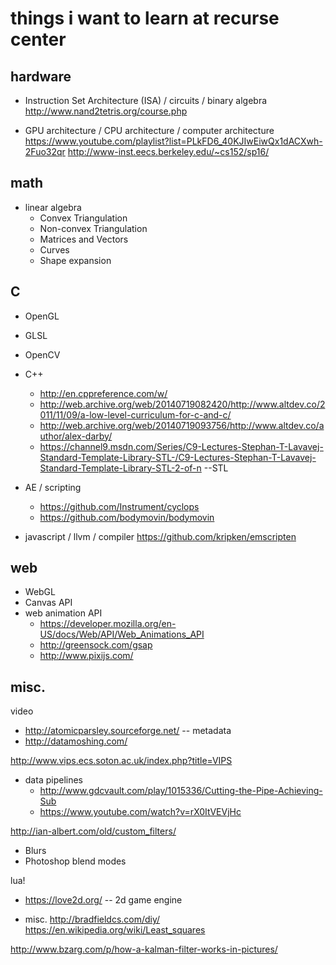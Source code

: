 # things i want to learn at recurse center

hardware
-----
- Instruction Set Architecture (ISA) / circuits / binary algebra
http://www.nand2tetris.org/course.php

- GPU architecture / CPU architecture / computer architecture
https://www.youtube.com/playlist?list=PLkFD6_40KJIwEiwQx1dACXwh-2Fuo32qr
http://www-inst.eecs.berkeley.edu/~cs152/sp16/

math
-----
- linear algebra
  - Convex Triangulation
  - Non-convex Triangulation 
  - Matrices and Vectors
  - Curves
  - Shape expansion

C
-----
- OpenGL
- GLSL
- OpenCV
- C++
  - http://en.cppreference.com/w/
  - http://web.archive.org/web/20140719082420/http://www.altdev.co/2011/11/09/a-low-level-curriculum-for-c-and-c/
  - http://web.archive.org/web/20140719093756/http://www.altdev.co/author/alex-darby/
  - https://channel9.msdn.com/Series/C9-Lectures-Stephan-T-Lavavej-Standard-Template-Library-STL-/C9-Lectures-Stephan-T-Lavavej-Standard-Template-Library-STL-2-of-n --STL

- AE / scripting
  - https://github.com/Instrument/cyclops
  - https://github.com/bodymovin/bodymovin

- javascript / llvm / compiler
https://github.com/kripken/emscripten

web
----
- WebGL
- Canvas API
- web animation API
  - https://developer.mozilla.org/en-US/docs/Web/API/Web_Animations_API
  - http://greensock.com/gsap
  - http://www.pixijs.com/

misc.
----

video
  - http://atomicparsley.sourceforge.net/ -- metadata
  - http://datamoshing.com/
  
http://www.vips.ecs.soton.ac.uk/index.php?title=VIPS

- data pipelines
  - http://www.gdcvault.com/play/1015336/Cutting-the-Pipe-Achieving-Sub
  - https://www.youtube.com/watch?v=rX0ItVEVjHc

http://ian-albert.com/old/custom_filters/
  - Blurs
  - Photoshop blend modes
  
lua!
  - https://love2d.org/ -- 2d game engine

- misc.
http://bradfieldcs.com/diy/
https://en.wikipedia.org/wiki/Least_squares

http://www.bzarg.com/p/how-a-kalman-filter-works-in-pictures/
